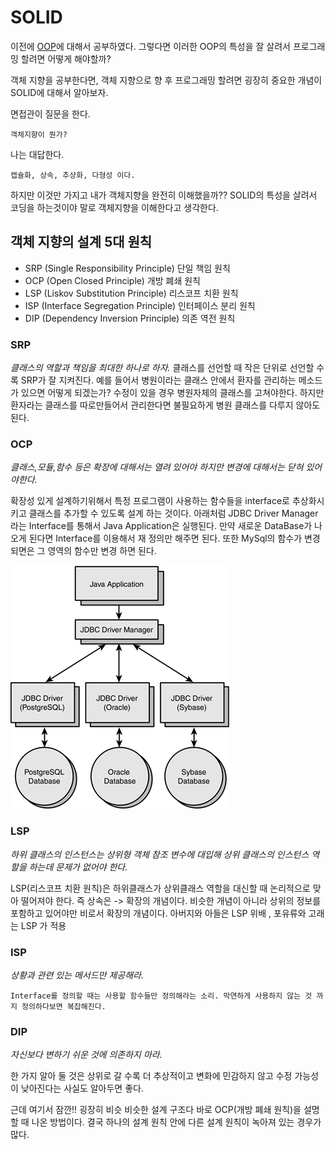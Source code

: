 # SOLID

이전에 [OOP](./oop.md)에 대해서 공부하였다.
그렇다면 이러한 OOP의 특성을 잘 살려서 프로그래밍 할려면 어떻게 해야할까?

객체 지향을 공부한다면, 객체 지향으로 향 후 프로그래밍 할려면 굉장히 중요한 개념이 SOLID에 대해서 알아보자.

면접관이 질문을 한다.
```
객체지향이 뭔가?
```
나는 대답한다.
```
캡슐화, 상속, 추상화, 다형성 이다.
```

하지만 이것만 가지고 내가 객체지향을 완전히 이해했을까?? SOLID의 특성을 살려서 코딩을 하는것이야 말로 객체지향을 이해한다고 생각한다.

## 객체 지향의 설계 5대 원칙

* SRP (Single Responsibility Principle) 단일 책임 원칙
* OCP (Open Closed Principle) 개방 폐쇄 원칙
* LSP (Liskov Substitution Principle) 리스코프 치환 원칙
* ISP (Interface Segregation Principle) 인터페이스 분리 원칙
* DIP (Dependency Inversion Principle) 의존 역전 원칙
  
### SRP
*클래스의 역할과 책임을 최대한 하나로 하자.*
클래스를 선언할 때 작은 단위로 선언할 수록 SRP가 잘 지켜진다. 예를 들어서 병원이라는 클래스 안에서 환자를 관리하는 메소드가 있으면 어떻게 되겠는가? 수정이 있을 경우 병원자체의 클래스를 고쳐야한다.
하지만 환자라는 클래스를 따로만들어서 관리한다면 불필요하게 병원 클래스를 다루지 않아도 된다.

### OCP
*클래스,모듈,함수 등은 확장에 대해서는 열려 있어야 하지만 변경에 대해서는 닫혀 있어야한다.*

확장성 있게 설계하기위해서 특정 프로그램이 사용하는 함수들을 interface로 추상화시키고 클래스를 추가할 수 있도록 설계 하는 것이다. 아래처럼 JDBC Driver Manager라는 Interface를 통해서 Java Application은 실행된다. 만약 새로운 DataBase가 나오게 된다면 Interface를 이용해서 재 정의만 해주면 된다. 또한 MySql의 함수가 변경되면은 그 영역의 함수만 변경 하면 된다.

![](2021-01-02-03-38-03.png)
### LSP
*하위 클래스의 인스턴스는 상위형 객체 참조 변수에 대입해 상위 클래스의 인스턴스 역할을 하는데 문제가 없어야 한다.*

 LSP(리스코프 치환 원칙)은 하위클래스가 상위클래스 역할을 대신할 때 논리적으로 맞아 떨어져야 한다.
 즉 상속은 -> 확장의 개념이다. 비슷한 개념이 아니라 상위의 정보를 포함하고 있어야만 비로서 확장의 개념이다. 아버지와 아들은 LSP 위배 , 포유류와 고래는 LSP 가 적용

### ISP
*상황과 관련 있는 메서드만 제공해라.*
```
Interface를 정의할 때는 사용할 함수들만 정의해라는 소리. 막연하게 사용하지 않는 것 까지 정의하다보면 복잡해진다.
```
### DIP
*자신보다 변하기 쉬운 것에 의존하지 마라.*

한 가지 알아 둘 것은 상위로 갈 수록 더 추상적이고 변화에 민감하지 않고 수정 가능성이 낮아진다는 사실도 알아두면 좋다.

근데 여기서 잠깐!! 굉장히 비슷 비슷한 설계 구조다 바로 OCP(개방 폐쇄 원칙)을 설명할 때 나온 방법이다. 결국 하나의 설계 원칙 안에 다른 설계 원칙이 녹아져 있는 경우가 많다. 
